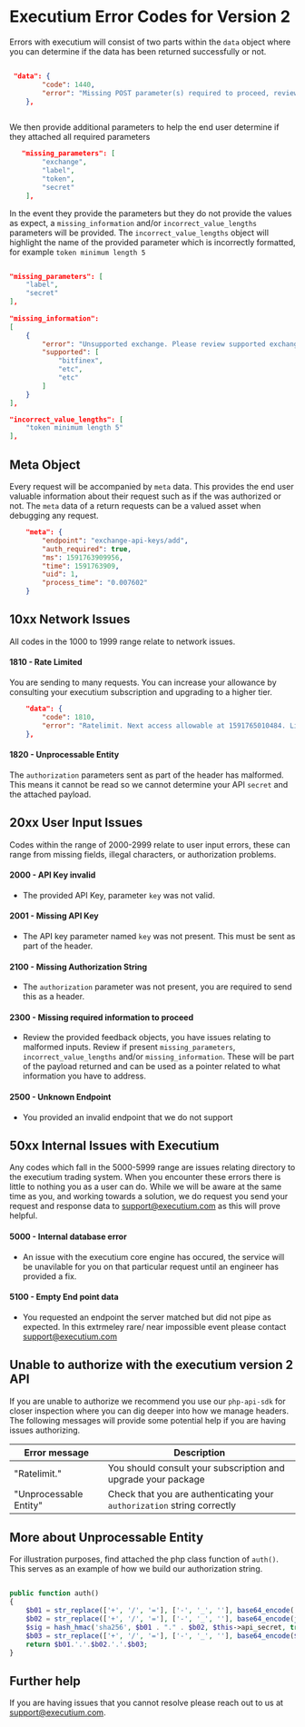 # Executium Error Codes for Version 2
Errors with executium will consist of two parts within the `data` object where you can determine if the data has been returned successfully or not.

```json

 "data": {
        "code": 1440,
        "error": "Missing POST parameter(s) required to proceed, review 'missing_parameters' for more information."
    },
    
```

We then provide additional parameters to help the end user determine if they attached all required parameters

```json
   "missing_parameters": [
        "exchange",
        "label",
        "token",
        "secret"
    ], 
```

In the event they provide the parameters but they do not provide the values as expect, a `missing_information` and/or `incorrect_value_lengths` parameters will be provided. The `incorrect_value_lengths` object will highlight the name of the provided parameter which is incorrectly formatted, for example `token minimum length 5`

```json

"missing_parameters": [
    "label",
    "secret"
],
    
"missing_information": 
[
    {
        "error": "Unsupported exchange. Please review supported exchange list",
        "supported": [
            "bitfinex",
            "etc",
            "etc"
        ]
    }
],

"incorrect_value_lengths": [
    "token minimum length 5"
],

```

## Meta Object
Every request will be accompanied by `meta` data. This provides the end user valuable information about their request such as if the was  authorized or not. The `meta` data of a return requests can be a valued asset when debugging any request.

```json
    "meta": {
        "endpoint": "exchange-api-keys/add",
        "auth_required": true,
        "ms": 1591763909956,
        "time": 1591763909,
        "uid": 1,
        "process_time": "0.007602"
    }
```

## 10xx Network Issues
All codes in the 1000 to 1999 range relate to network issues.

#### 1810 - Rate Limited
You are sending to many requests. You can increase your allowance by consulting your executium subscription and upgrading to a higher tier.

```json
    "data": {
        "code": 1810,
        "error": "Ratelimit. Next access allowable at 1591765010484. Limit set to 1 request per 1000ms"
    },
```   


#### 1820 - Unprocessable Entity
The `authorization` parameters sent as part of the header has malformed. This means it cannot be read so we cannot determine your API `secret` and the attached payload.

## 20xx User Input Issues
Codes within the range of 2000-2999 relate to user input errors, these can range from missing fields, illegal characters, or authorization problems.

#### 2000 - API Key invalid
- The provided API Key, parameter `key` was not valid. 

#### 2001 - Missing API Key
- The API key parameter named `key` was not present. This must be sent as part of the header.

#### 2100 - Missing Authorization String
- The `authorization` parameter was not present, you are required to send this as a header.

#### 2300 - Missing required information to proceed
- Review the provided feedback objects, you have issues relating to malformed inputs. Review if present `missing_parameters`, `incorrect_value_lengths` and/or `missing_information`. These will be part of the payload returned and can be used as a pointer related to what information you have to address.

#### 2500 - Unknown Endpoint
- You provided an invalid endpoint that we do not support

## 50xx Internal Issues with Executium
Any codes which fall in the 5000-5999 range are issues relating directory to the executium trading system. When you encounter these errors there is little to nothing you as a user can do. While we will be aware at the same time as you, and working towards a solution, we do request you send your request and response data to support@executium.com as this will prove helpful.

#### 5000 - Internal database error
- An issue with the executium core engine has occured, the service will be unavilable for you on that particular request until an engineer has provided a fix.

#### 5100 - Empty End point data
- You requested an endpoint the server matched but did not pipe as expected. In this extrmeley rare/ near impossible event please contact support@executium.com

## Unable to authorize with the executium version 2 API
If you are unable to authorize we recommend you use our `php-api-sdk` for closer inspection where you can dig deeper into how we manage headers. The following messages will provide some potential help if you are having issues authorizing.

Error message | Description
------------ | ------------
"Ratelimit." | You should consult your subscription and upgrade your package
"Unprocessable Entity" | Check that you are authenticating your `authorization` string correctly

## More about Unprocessable Entity
For illustration purposes, find attached the php class function of `auth()`. This serves as an example of how we build our authorization string.

``` php

public function auth()
{
	$b01 = str_replace(['+', '/', '='], ['-', '_', ''], base64_encode('{"typ":"JWT","alg":"HS256"}'));
	$b02 = str_replace(['+', '/', '='], ['-', '_', ''], base64_encode(json_encode($this->payload)));
	$sig = hash_hmac('sha256', $b01 . "." . $b02, $this->api_secret, true);
	$b03 = str_replace(['+', '/', '='], ['-', '_', ''], base64_encode($sig));
	return $b01.'.'.$b02.'.'.$b03;
}

```

## Further help
If you are having issues that you cannot resolve please reach out to us at support@executium.com.


    

